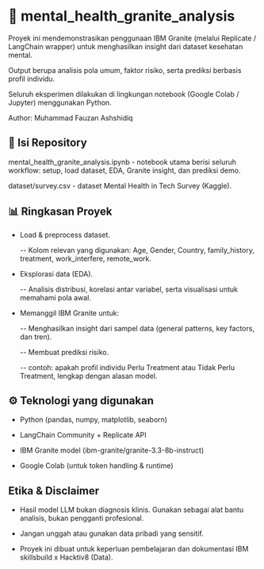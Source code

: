 # 🧠 mental_health_granite_analysis

Proyek ini mendemonstrasikan penggunaan IBM Granite (melalui Replicate / LangChain wrapper) untuk menghasilkan insight dari dataset kesehatan mental.

Output berupa analisis pola umum, faktor risiko, serta prediksi berbasis profil individu.

Seluruh eksperimen dilakukan di lingkungan notebook (Google Colab / Jupyter) menggunakan Python.

Author: Muhammad Fauzan Ashshidiq

## 📂 Isi Repository

mental_health_granite_analysis.ipynb - notebook utama berisi seluruh workflow: setup, load dataset, EDA, Granite insight, dan prediksi demo.

dataset/survey.csv - dataset Mental Health in Tech Survey (Kaggle).

## 📊 Ringkasan Proyek

- Load & preprocess dataset.

  -- Kolom relevan yang digunakan: Age, Gender, Country, family_history, treatment, work_interfere, remote_work.

- Eksplorasi data (EDA).

  -- Analisis distribusi, korelasi antar variabel, serta visualisasi untuk memahami pola awal.

- Memanggil IBM Granite untuk:

  -- Menghasilkan insight dari sampel data (general patterns, key factors, dan tren).

  -- Membuat prediksi risiko.

  -- contoh: apakah profil individu Perlu Treatment atau Tidak Perlu Treatment, lengkap dengan alasan model.

## ⚙️ Teknologi yang digunakan

- Python (pandas, numpy, matplotlib, seaborn)

- LangChain Community + Replicate API

- IBM Granite model (ibm-granite/granite-3.3-8b-instruct)

- Google Colab (untuk token handling & runtime)

## Etika & Disclaimer

- Hasil model LLM bukan diagnosis klinis. Gunakan sebagai alat bantu analisis, bukan pengganti profesional.

- Jangan unggah atau gunakan data pribadi yang sensitif.

- Proyek ini dibuat untuk keperluan pembelajaran dan dokumentasi IBM skillsbuild x Hacktiv8 (Data).
